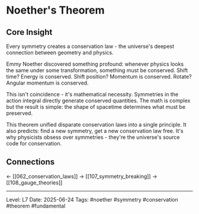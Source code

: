 # Noether's Theorem

## Core Insight
Every symmetry creates a conservation law - the universe's deepest connection between geometry and physics.

Emmy Noether discovered something profound: whenever physics looks the same under some transformation, something must be conserved. Shift time? Energy is conserved. Shift position? Momentum is conserved. Rotate? Angular momentum is conserved.

This isn't coincidence - it's mathematical necessity. Symmetries in the action integral directly generate conserved quantities. The math is complex but the result is simple: the shape of spacetime determines what must be preserved.

This theorem unified disparate conservation laws into a single principle. It also predicts: find a new symmetry, get a new conservation law free. It's why physicists obsess over symmetries - they're the universe's source code for conservation.

## Connections
← [[062_conservation_laws]]
→ [[107_symmetry_breaking]]
→ [[108_gauge_theories]]

---
Level: L7
Date: 2025-06-24
Tags: #noether #symmetry #conservation #theorem #fundamental